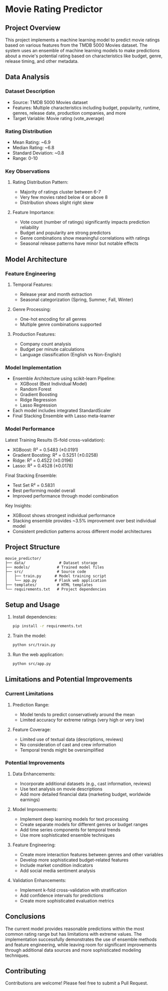 # Movie Rating Predictor

## Project Overview
This project implements a machine learning model to predict movie ratings based on various features from the TMDB 5000 Movies dataset. The system uses an ensemble of machine learning models to make predictions about a movie's potential rating based on characteristics like budget, genre, release timing, and other metadata.

## Data Analysis

### Dataset Description
- Source: TMDB 5000 Movies dataset
- Features: Multiple characteristics including budget, popularity, runtime, genres, release date, production companies, and more
- Target Variable: Movie rating (vote_average)

### Rating Distribution
- Mean Rating: ~6.9
- Median Rating: ~6.8
- Standard Deviation: ~0.8
- Range: 0-10

### Key Observations
1. Rating Distribution Pattern:
   - Majority of ratings cluster between 6-7
   - Very few movies rated below 4 or above 8
   - Distribution shows slight right skew

2. Feature Importance:
   - Vote count (number of ratings) significantly impacts prediction reliability
   - Budget and popularity are strong predictors
   - Genre combinations show meaningful correlations with ratings
   - Seasonal release patterns have minor but notable effects

## Model Architecture

### Feature Engineering
1. Temporal Features:
   - Release year and month extraction
   - Seasonal categorization (Spring, Summer, Fall, Winter)

2. Genre Processing:
   - One-hot encoding for all genres
   - Multiple genre combinations supported

3. Production Features:
   - Company count analysis
   - Budget per minute calculations
   - Language classification (English vs Non-English)

### Model Implementation
- Ensemble Architecture using scikit-learn Pipeline:
  - XGBoost (Best Individual Model)
  - Random Forest
  - Gradient Boosting
  - Ridge Regression
  - Lasso Regression
- Each model includes integrated StandardScaler
- Final Stacking Ensemble with Lasso meta-learner

### Model Performance
Latest Training Results (5-fold cross-validation):
- XGBoost: R² = 0.5483 (±0.0191)
- Gradient Boosting: R² = 0.5251 (±0.0258)
- Ridge: R² = 0.4522 (±0.0196)
- Lasso: R² = 0.4528 (±0.0178)

Final Stacking Ensemble:
- Test Set R² = 0.5831
- Best performing model overall
- Improved performance through model combination

Key Insights:
- XGBoost shows strongest individual performance
- Stacking ensemble provides ~3.5% improvement over best individual model
- Consistent prediction patterns across different model architectures

## Project Structure
```
movie_predictor/
├── data/               # Dataset storage
├── models/            # Trained model files
├── src/               # Source code
│   ├── train.py      # Model training script
│   └── app.py        # Flask web application
├── templates/         # HTML templates
└── requirements.txt   # Project dependencies
```

## Setup and Usage
1. Install dependencies:
   ```bash
   pip install -r requirements.txt
   ```
2. Train the model:
   ```bash
   python src/train.py
   ```
3. Run the web application:
   ```bash
   python src/app.py
   ```

## Limitations and Potential Improvements

### Current Limitations
1. Prediction Range:
   - Model tends to predict conservatively around the mean
   - Limited accuracy for extreme ratings (very high or very low)

2. Feature Coverage:
   - Limited use of textual data (descriptions, reviews)
   - No consideration of cast and crew information
   - Temporal trends might be oversimplified

### Potential Improvements

1. Data Enhancements:
   - Incorporate additional datasets (e.g., cast information, reviews)
   - Use text analysis on movie descriptions
   - Add more detailed financial data (marketing budget, worldwide earnings)

2. Model Improvements:
   - Implement deep learning models for text processing
   - Create separate models for different genres or budget ranges
   - Add time series components for temporal trends
   - Use more sophisticated ensemble techniques

3. Feature Engineering:
   - Create more interaction features between genres and other variables
   - Develop more sophisticated budget-related features
   - Include market condition indicators
   - Add social media sentiment analysis

4. Validation Enhancements:
   - Implement k-fold cross-validation with stratification
   - Add confidence intervals for predictions
   - Create more sophisticated evaluation metrics

## Conclusions
The current model provides reasonable predictions within the most common rating range but has limitations with extreme values. The implementation successfully demonstrates the use of ensemble methods and feature engineering, while leaving room for significant improvements through additional data sources and more sophisticated modeling techniques.

## Contributing
Contributions are welcome! Please feel free to submit a Pull Request.